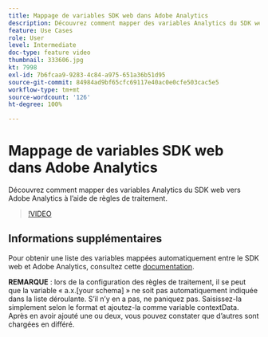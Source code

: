 ```yaml
---
title: Mappage de variables SDK web dans Adobe Analytics
description: Découvrez comment mapper des variables Analytics du SDK web vers Adobe Analytics à lʼaide de règles de traitement.
feature: Use Cases
role: User
level: Intermediate
doc-type: feature video
thumbnail: 333606.jpg
kt: 7998
exl-id: 7b6fcaa9-9283-4c84-a975-651a36b51d95
source-git-commit: 84984ad9bf65cfc69117e40ac0e0cfe503cac5e5
workflow-type: tm+mt
source-wordcount: '126'
ht-degree: 100%

---
```


# Mappage de variables SDK web dans Adobe Analytics

Découvrez comment mapper des variables Analytics du SDK web vers Adobe Analytics à lʼaide de règles de traitement.

>[!VIDEO](https://video.tv.adobe.com/v/333606/?quality=12&learn=on)

## Informations supplémentaires

Pour obtenir une liste des variables mappées automatiquement entre le SDK web et Adobe Analytics, consultez cette [documentation](https://experienceleague.adobe.com/docs/experience-platform/edge/data-collection/adobe-analytics/automatically-mapped-vars.html?lang=fr).

**REMARQUE** : lors de la configuration des règles de traitement, il se peut que la variable « a.x.[your schema] » ne soit pas automatiquement indiquée dans la liste déroulante. S’il n’y en a pas, ne paniquez pas. Saisissez-la simplement selon le format et ajoutez-la comme variable contextData. Après en avoir ajouté une ou deux, vous pouvez constater que d’autres sont chargées en différé.
